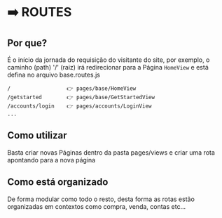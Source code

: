 # ➡️ ROUTES

## Por que?

É o início da jornada do requisição do visitante do site, por exemplo,
o caminho (path) '/' (raiz) irá redirecionar para a Página `HomeView`
e está defina no arquivo base.routes.js

```
/                  👉 pages/base/HomeView
/getstarted        👉 pages/base/GetStartedView
/accounts/login    👉 pages/accounts/LoginView
...
```

## Como utilizar

Basta criar novas Páginas dentro da pasta pages/views e criar uma rota
apontando para a nova página

## Como está organizado

De forma modular como todo o resto, desta forma as rotas estão organizadas em contextos como compra, venda, contas etc...